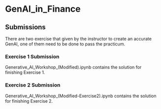 # GenAI_in_Finance

## Submissions
There are two exercise that given by the instructor to create an accurate GenAI, one of them need to be done to pass the practicum.

### Exercise 1 Submission
Generative_AI_Workshop_(Modified).ipynb contains the solution for finishing Exercise 1.

### Exercise 2 Submission
Generative_AI_Workshop_(Modified-Exercise2).ipynb contains the solution for finishing Exercise 2.
